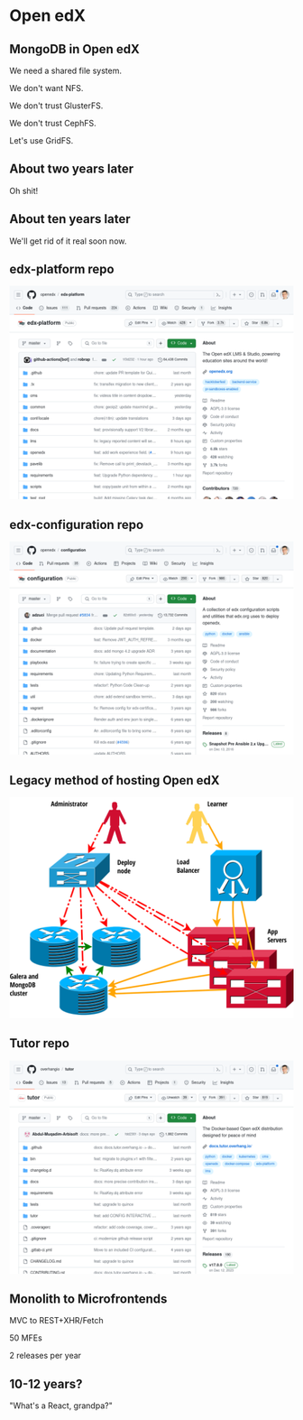 # Open edX


## MongoDB in Open edX

We need a shared file system.

We don't want NFS.

We don't trust GlusterFS.

We don't trust CephFS.

Let's use GridFS.


## About two years later

Oh shit!


## About ten years later

We'll get rid of it real soon now.


## edx-platform repo <!-- .element class="hidden" -->
![Screenshot of the openedx/edx-platform repository on GitHub](images/edx-platform.png)


## edx-configuration repo <!-- .element class="hidden" -->
![Screenshot of the openedx/configuration repository on GitHub](images/edx-configuration.png)


## Legacy method of hosting Open edX <!-- .element class="hidden" -->
![Diagram explaining the legacy method of hosting Open edX](images/openedx-cluster.svg)


## Tutor repo <!-- .element class="hidden" -->
![Screenshot of the overhangio/tutor repository on GitHub](images/tutor.png)


## Monolith to Microfrontends


MVC to REST+XHR/Fetch

50 MFEs

2 releases per year


## 10-12 years?

"What's a React, grandpa?"

